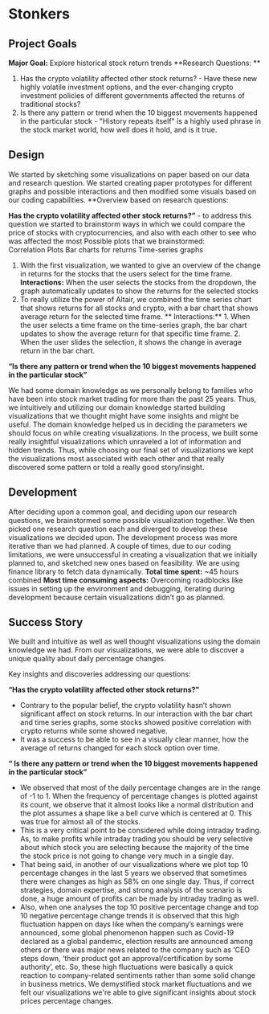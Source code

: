 # Stonkers



## Project Goals

**Major Goal:** Explore historical stock return trends
**Research Questions:
**
1. Has the crypto volatility affected other stock returns? - Have these new highly volatile investment options, and the ever-changing crypto investment policies of different governments affected the returns of traditional stocks?
2. Is there any pattern or trend when the 10 biggest movements happened in the particular stock - "History repeats itself" is a highly used phrase in the stock market world, how well does it hold, and is it true.


## Design

We started by sketching some visualizations on paper based on our data and research question. We started creating paper prototypes for different graphs and possible interactions and then modified some visuals based on our coding capabilities.
**Overview based on research questions:

**Has the crypto volatility affected other stock returns?”** - to address this question we started to brainstorm ways in which we could compare the price of stocks with cryptocurrencies, and also with each other to see who was affected the most
     Possible plots that we brainstormed:  
            Correlation Plots
            Bar charts for returns
            Time-series graphs
 1. With the first visualization, we wanted to give an overview of the change in returns for the stocks that the users select for the time frame.
      **Interactions:** When the user selects the stocks from the dropdown, the graph automatically updates to show the returns for the selected stocks
 2. To really utilize the power of Altair, we combined the time series chart that shows returns for all stocks and crypto, with a bar chart that shows average           return for the selected time frame.
      ** Interactions:** 1. When the user selects a time frame on the time-series graph, the bar chart updates to show the average return for that specific time         frame. 2. When the user slides the selection, it shows the change in average return in the bar chart.

**“Is there any pattern or trend when the 10 biggest movements happened in the particular stock”**

We had some domain knowledge as we personally belong to families who have been into stock market trading for more than the past 25 years. Thus, we intuitively and utilizing our domain knowledge started building visualizations that we thought might have some insights and might be useful. The domain knowledge helped us in deciding the parameters we should focus on while creating visualizations. In the process, we built some really insightful visualizations which unraveled a lot of information and hidden trends. Thus, while choosing our final set of visualizations we kept the visualizations most associated with each other and that really discovered some pattern or told a really good story/insight.   




## Development

After deciding upon a common goal, and deciding upon our research questions, we brainstormed some possible visualization together. 
We then picked one research question each and diverged to develop these visualizations we decided upon. 
The development process was more iterative than we had planned. A couple of times, due to our coding limitations, we were unsuccessful in creating a visualization that we initially planned to, and sketched new ones based on feasibility. 
We are using finance library to fetch data dynamically.
**Total time spent:** ~45 hours combined
**Most time consuming aspects:** Overcoming roadblocks like issues in setting up the environment and debugging, iterating during development because certain visualizations didn’t go as planned. 



## Success Story

We built and intuitive as well as well thought visualizations using the domain knowledge we had. From our visualizations, we were able to discover a unique quality about daily percentage changes. 

Key insights and discoveries addressing our questions:

**“Has the crypto volatility affected other stock returns?”**

- Contrary to the popular belief, the crypto volatility hasn’t shown significant affect on stock returns. In our interaction with the bar chart and time series        graphs, some stocks showed positive correlation with crypto returns while some showed negative.
- It was a success to be able to see in a visually clear manner, how the average of returns changed for each stock option over time.


**“ Is there any pattern or trend when the 10 biggest movements happened in the particular stock”**

- We observed that most of the daily percentage changes are in the range of -1 to 1. When the frequency of percentage changes is plotted against its count, we observe that it almost looks like a normal distribution and the plot assumes a shape like a bell curve which is centered at 0. This was true for almost all of the stocks. 
- This is a very critical point to be considered while doing intraday trading. As, to make profits while intraday trading you should be very selective about which stock you are selecting because the majority of the time the stock price is not going to change very much in a single day. 
- That being said, in another of our visualizations where we plot top 10 percentage changes in the last 5 years we observed that sometimes there were changes as high as 58% on one single day. Thus, if correct strategies, domain expertise, and strong analysis of the scenario is done, a huge amount of profits can be made by intraday trading as well. 
- Also, when one analyses the top 10 positive percentage change and top 10 negative percentage change trends it is observed that this high fluctuation happen on days like when the company’s earnings were announced, some global phenomenon happen such as Covid-19 declared as a global pandemic, election results are announced among others or there was major news related to the company such as ‘CEO steps down, ‘their product got an approval/certification by some authority’, etc. So, these high fluctuations were basically a quick reaction to company-related sentiments rather than some solid change in business metrics. We demystified stock market fluctuations and we felt our visualizations we're able to give significant insights about stock prices percentage changes.     
